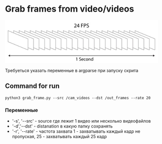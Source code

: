 # Grab frames from video/videos
![](h0nKr.png)

Требуеться указать переменные в argparse при запуску скрита

## Command for run  

```python3 grab_frame.py --src /cam_videos --dst /out_frames --rate 20```


### Переменные
- '-s', '--src'  - source где лежит 1 видео или несколько видеофайлов  
- '-d','--dst'   - distanation в какую папку сохранять  
- '-r', '--rate' - частота захвата 1 - захватывать каждый кадр не пропуская, 25 -  захватывать каждый 25 кадр  